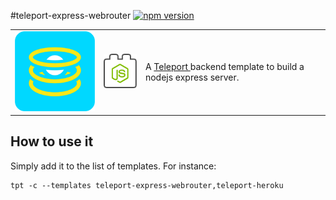#teleport-express-webrouter
[![npm version](https://badge.fury.io/js/teleport-express-webrouter.svg)](https://badge.fury.io/js/teleport-express-webrouter)

<table>
  <td>
    <img src="icon.png" alt="icon" title="made by @cecilesnips"/>
  </td>
  <td>
    <img src="teleport-express-webrouter.png" alt="icon" title="made by @cecilesnips"/>
  </td>
  <td>
    A <a href="https://github.com/snipsco/teleport"> Teleport </a> backend template to build a nodejs express server.
  </td>
</table>

## How to use it
Simply add it to the list of templates. For instance:
```
tpt -c --templates teleport-express-webrouter,teleport-heroku
```
